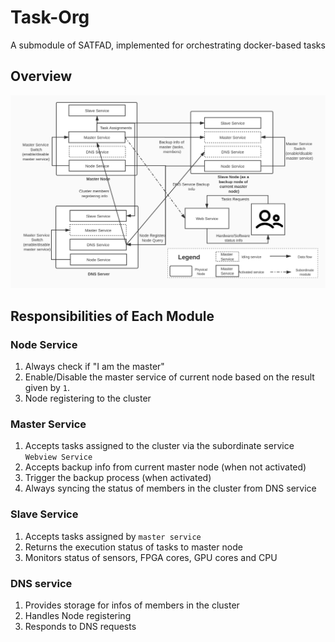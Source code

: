 # Task-Org

A submodule of SATFAD, implemented for orchestrating docker-based tasks

## Overview
![Services running on nodes and corresponding dataflow](pics/service.jpg)

## Responsibilities of Each Module
### Node Service
1. Always check if "I am the master"
2. Enable/Disable the master service of current node based on the result
given by `1`.
3. Node registering to the cluster

### Master Service
1. Accepts tasks assigned to the cluster via the subordinate service `Webview Service`
2. Accepts backup info from current master node (when not activated)
3. Trigger the backup process (when activated)
4. Always syncing the status of members in the cluster from DNS service

### Slave Service
1. Accepts tasks assigned by `master service`
2. Returns the execution status of tasks to master node
3. Monitors status of sensors, FPGA cores, GPU cores and CPU

### DNS service
1. Provides storage for infos of members in the cluster
2. Handles Node registering
3. Responds to DNS requests
